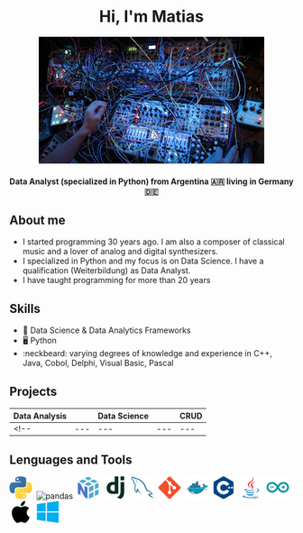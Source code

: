 <div align="center">
    <h1 align="center">Hi, I'm Matias </h1>
    <img src="synth_00.jpg" width="400"
</div>
    <h4 align="center">Data Analyst (specialized in Python) from Argentina 🇦🇷 living in Germany 🇩🇪 </h4>
<div align="left">

## About me

- I started programming 30 years ago. I am also a composer of classical music and a lover of analog and digital synthesizers.
- I specialized in Python and my focus is on Data Science. I have a qualification (Weiterbildung) as Data Analyst.
- I have taught programming for more than 20 years

## Skills

- 🌱 Data Science & Data Analytics Frameworks
- :desktop_computer:  Python
- :neckbeard: varying degrees of knowledge and experience in C++, Java, Cobol, Delphi, Visual Basic, Pascal

## Projects

|Data Analysis |     |Data Science|     |CRUD
|---           |---  |---         |---  |---
<!-- |---           |---  |---         |---  |--- -->

## Lenguages and Tools
<div align="left">
  <img src="https://github.com/okcomputer11/okcomputer11/blob/main/python.png" title="python" alt="python" width="40" height=40"/>&nbsp;
  <img src="" title="pandas" alt="pandas" width="40" height=40"/>&nbsp;
  <img src="https://github.com/devicons/devicon/blob/master/icons/numpy/numpy-original.svg" title="numpy" alt="numpy" width="40" height=40"/>&nbsp;
  <img src="https://github.com/devicons/devicon/blob/master/icons/django/django-plain.svg" title="django" alt="django" width="40" height=40"/>&nbsp;
  <img src="https://github.com/devicons/devicon/blob/master/icons/mysql/mysql-original.svg" title="mysql" alt="mysql" width="40" height=40"/>&nbsp;
  <img src="https://github.com/devicons/devicon/blob/master/icons/git/git-original.svg" title="git" alt="git" width="40" height=40"/>&nbsp;
  <img src="https://github.com/devicons/devicon/blob/master/icons/docker/docker-original.svg" title="docker" alt="docker" width="40" height=40"/>&nbsp;
  <img src="https://github.com/devicons/devicon/blob/master/icons/cplusplus/cplusplus-plain.svg" title="c++" alt="c++" width="40" height=40"/>&nbsp;
  <img src="https://github.com/devicons/devicon/blob/master/icons/java/java-original.svg" title="java" alt="java" width="40" height=40"/>&nbsp;
  <img src="https://github.com/devicons/devicon/blob/master/icons/arduino/arduino-original.svg" title="arduino" alt="arduino" width="40" height=40"/>&nbsp;
  <img src="https://github.com/devicons/devicon/blob/master/icons/apple/apple-original.svg" title="osx" alt="osx" width="40" height=40"/>&nbsp;
  <img src="https://github.com/devicons/devicon/blob/master/icons/windows8/windows8-original.svg" title="windows" alt="windows" width="40" height=40"/>&nbsp;
    
  <!-- <img src="https://github.com/devicons/devicon/blob/master/icons/python/python-original.svg" title="python" alt="python" width="40" height=40"/>&nbsp;
  <img src="https://github.com/devicons/devicon/blob/master/icons/pandas/pandas-original.svg" title="pandas" alt="pandas" width="40" height=40"/>&nbsp;
  <img src="https://github.com/devicons/devicon/blob/master/icons/numpy/numpy-original.svg" title="numpy" alt="numpy" width="40" height=40"/>&nbsp;
  <img src="https://github.com/devicons/devicon/blob/master/icons/django/django-plain.svg" title="django" alt="django" width="40" height=40"/>&nbsp;
  <img src="https://github.com/devicons/devicon/blob/master/icons/mysql/mysql-original.svg" title="mysql" alt="mysql" width="40" height=40"/>&nbsp;
  <img src="https://github.com/devicons/devicon/blob/master/icons/git/git-original.svg" title="git" alt="git" width="40" height=40"/>&nbsp;
  <img src="https://github.com/devicons/devicon/blob/master/icons/docker/docker-original.svg" title="docker" alt="docker" width="40" height=40"/>&nbsp;
  <img src="https://github.com/devicons/devicon/blob/master/icons/cplusplus/cplusplus-plain.svg" title="c++" alt="c++" width="40" height=40"/>&nbsp;
  <img src="https://github.com/devicons/devicon/blob/master/icons/java/java-original.svg" title="java" alt="java" width="40" height=40"/>&nbsp;
  <img src="https://github.com/devicons/devicon/blob/master/icons/arduino/arduino-original.svg" title="arduino" alt="arduino" width="40" height=40"/>&nbsp;
  <img src="https://github.com/devicons/devicon/blob/master/icons/apple/apple-original.svg" title="osx" alt="osx" width="40" height=40"/>&nbsp;
  <img src="https://github.com/devicons/devicon/blob/master/icons/windows8/windows8-original.svg" title="windows" alt="windows" width="40" height=40"/>&nbsp;
  <!-- <img src="" title="numpy" alt="numpy" width="40" height=40"/>&nbsp; -->
  <!-- <img src="" title="numpy" alt="numpy" width="40" height=40"/>&nbsp; -->
  <!-- <img src="" title="numpy" alt="numpy" width="40" height=40"/>&nbsp; -->
  <!-- <img src="" title="numpy" alt="numpy" width="40" height=40"/>&nbsp; -->
</div>
